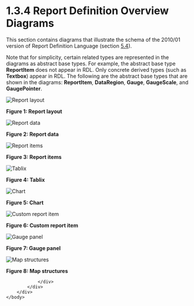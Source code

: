 <html dir="LTR" xmlns:mshelp="http://msdn.microsoft.com/mshelp" xmlns:ddue="http://ddue.schemas.microsoft.com/authoring/2003/5" xmlns:xlink="http://www.w3.org/1999/xlink" xmlns:tool="http://www.microsoft.com/tooltip">
    <head>
        <meta http-equiv="Content-Type" content="text/html; CHARSET=utf-8"></meta>
        <meta name="save" content="history"></meta>
        <title>1.3.4 Report Definition Overview Diagrams</title>
        <xml>
            <mshelp:toctitle title="1.3.4 Report Definition Overview Diagrams"></mshelp:toctitle>
            <mshelp:rltitle title="[MS-RDL]: Report Definition Overview Diagrams"></mshelp:rltitle>
            <mshelp:keyword index="A" term="40ee4bb9-ccf1-412b-8856-b1c32e803f45"></mshelp:keyword>
            <mshelp:attr name="DCSext.ContentType" value="open specification"></mshelp:attr>
            <mshelp:attr name="AssetID" value="40ee4bb9-ccf1-412b-8856-b1c32e803f45"></mshelp:attr>
            <mshelp:attr name="TopicType" value="kbRef"></mshelp:attr>
            <mshelp:attr name="DCSext.Title" value="[MS-RDL]: Report Definition Overview Diagrams" />
        </xml>
    </head>
    <body>
        <div id="header">
            <h1 class="heading">1.3.4 Report Definition Overview Diagrams</h1>
        </div>
        <div id="mainSection">
            <div id="mainBody">
                <div id="allHistory" class="saveHistory"></div>
                <div id="sectionSection0" class="section" name="collapseableSection">
                    

<p>This section contains diagrams that illustrate the schema of
the 2010/01 version of Report Definition Language (section <a href="3428e690-a348-4ec7-8a6a-8efb42d2cdee.html">5.4</a>).</p>

<p>Note that for simplicity, certain related types are
represented in the diagrams as abstract base types. For example, the abstract
base type <b>ReportItem</b> does not appear in RDL. Only concrete derived types
(such as <b>Textbox</b>) appear in RDL. The following are the abstract base
types that are shown in the diagrams: <b>ReportItem</b>, <b>DataRegion</b>, <b>Gauge</b>,
<b>GaugeScale</b>, and <b>GaugePointer</b>.</p>

<p><img src="MS-RDL_files/image001.png" alt="Report layout" title="Report layout"></p>

<p><b>Figure 1: Report layout</b></p>

<p><img id="MS-RDL_pict5caaa426-ea90-ae9e-403b-9c53b3c6453f.png" src="MS-RDL_files/image002.png" alt="Report data" title="Report data"></p>

<p><b>Figure 2: Report data</b></p>

<p><img id="MS-RDL_pictfa82f99b-0126-4abd-30e5-8b2915a95299.png" src="MS-RDL_files/image003.png" alt="Report items" title="Report items"></p>

<p><b>Figure 3: Report items</b></p>

<p><img id="MS-RDL_pict6f4274a3-947b-7a1d-5ba2-e8ee728a10a7.png" src="MS-RDL_files/image004.png" alt="Tablix" title="Tablix"></p>

<p><b>Figure 4: Tablix</b></p>

<p><img src="MS-RDL_files/image005.png" alt="Chart" title="Chart"></p>

<p><b>Figure 5: Chart</b></p>

<p><img src="MS-RDL_files/image006.png" alt="Custom report item" title="Custom report item"></p>

<p><b>Figure 6: Custom report item</b></p>

<p><img src="MS-RDL_files/image007.png" alt="Gauge panel" title="Gauge panel"></p>

<p><b>Figure 7: Gauge panel</b></p>

<p><img id="MS-RDL_pictfaafc1c9-e2b9-fdc3-7c4f-4c8b8efb6b8f.png" src="MS-RDL_files/image008.png" alt="Map structures" title="Map structures"></p>

<p><b>Figure 8: Map structures</b></p>


                </div>
            </div>
        </div>
    </body>
</html>